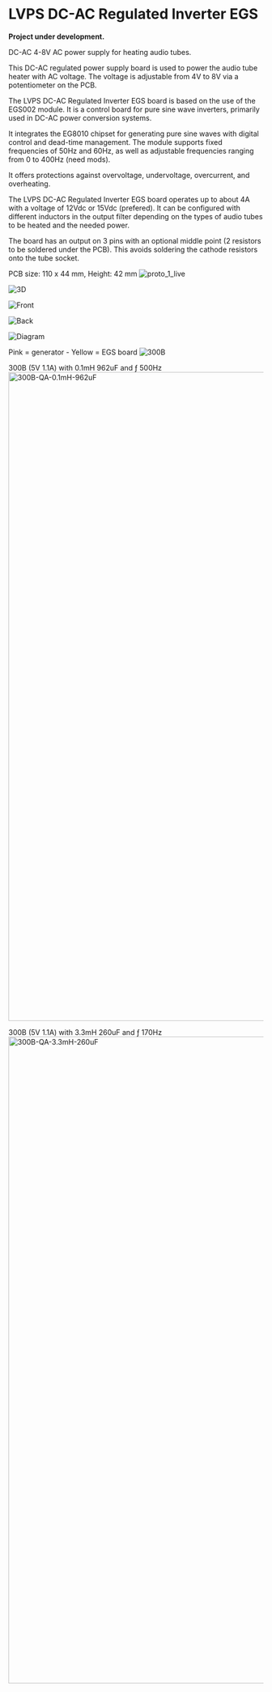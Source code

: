 # LVPS DC-AC Regulated Inverter EGS

<b>Project under development.</b>

DC-AC 4-8V AC power supply for heating audio tubes.

This DC-AC regulated power supply board is used to power the audio tube heater with AC voltage. The voltage is adjustable from 4V to 8V via a potentiometer on the PCB.

The LVPS DC-AC Regulated Inverter EGS board is based on the use of the EGS002 module. It is a control board for pure sine wave inverters, primarily used in DC-AC power conversion systems.

It integrates the EG8010 chipset for generating pure sine waves with digital control and dead-time management. The module supports fixed frequencies of 50Hz and 60Hz, as well as adjustable frequencies ranging from 0 to 400Hz (need mods).

It offers protections against overvoltage, undervoltage, overcurrent, and overheating.

The LVPS DC-AC Regulated Inverter EGS board operates up to about 4A with a voltage of 12Vdc or 15Vdc (prefered). It can be configured with different inductors in the output filter depending on the types of audio tubes to be heated and the needed power.

The board has an output on 3 pins with an optional middle point (2 resistors to be soldered under the PCB). This avoids soldering the cathode resistors onto the tube socket.


PCB size: 110 x 44 mm, Height: 42 mm
![proto_1_live](https://github.com/user-attachments/assets/02422585-1285-445d-99c7-c7ba34aeaa83)

![3D](https://github.com/user-attachments/assets/2496f39d-2d90-4a6f-acf9-cefd24a25147)

![Front](https://github.com/user-attachments/assets/5f82ab2c-a95d-4607-acbc-b7f53503b762)

![Back](https://github.com/user-attachments/assets/ac9a6694-d086-44f4-b7f5-4cbb6fb62821)

![Diagram](https://github.com/user-attachments/assets/65d54ccd-4a9c-4e1e-8e5e-a0d018c87817)

Pink = generator - Yellow = EGS board
![300B](https://github.com/user-attachments/assets/f6abea5d-960c-43b1-8391-2fd42699885a)

300B (5V 1.1A) with 0.1mH 962uF and ƒ 500Hz
<img width="1283" alt="300B-QA-0.1mH-962uF" src="https://github.com/user-attachments/assets/c9e9bde9-bf24-4840-81dc-0f2df1cf76d9" />

300B (5V 1.1A) with 3.3mH 260uF and ƒ 170Hz
<img width="1279" alt="300B-QA-3.3mH-260uF" src="https://github.com/user-attachments/assets/3a844ac6-59e6-4d95-9d79-ff05fc5693a9" />

